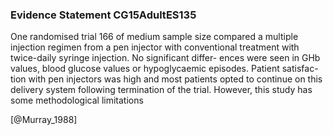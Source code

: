 ### Evidence Statement CG15AdultES135
One randomised trial 166 of medium sample size compared a multiple injection regimen from a pen injector with conventional treatment with twice-daily syringe injection. No significant differ- ences were seen in GHb values, blood glucose values or hypoglycaemic episodes. Patient satisfac- tion with pen injectors was high and most patients opted to continue on this delivery system following termination of the trial. However, this study has some methodological limitations



[@Murray_1988]
